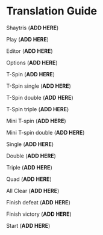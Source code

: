 # Translation Guide

Shaytris (**ADD HERE**)

Play (**ADD HERE**)

Editor (**ADD HERE**)

Options (**ADD HERE**)

T-Spin  (**ADD HERE**) 

T-Spin single (**ADD HERE**)

T-Spin double (**ADD HERE**)

T-Spin triple (**ADD HERE**)

Mini T-spin   (**ADD HERE**)

Mini T-spin double (**ADD HERE**)

Single (**ADD HERE**)

Double (**ADD HERE**)

Triple (**ADD HERE**)

Quad   (**ADD HERE**)

All Clear (**ADD HERE**)

Finish defeat  (**ADD HERE**)

Finish victory (**ADD HERE**)

Start (**ADD HERE**)

